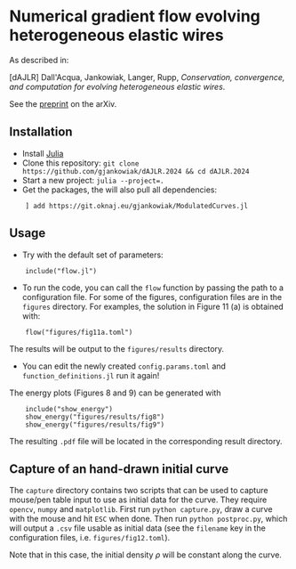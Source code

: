 # Numerical gradient flow evolving heterogeneous elastic wires

As described in:

[dAJLR] Dall'Acqua, Jankowiak, Langer, Rupp, *Conservation, convergence, and computation for evolving heterogeneous elastic wires*.

See the [preprint][preprint] on the arXiv.

## Installation

- Install [Julia](https://julialang.org/)
- Clone this repository: `git clone https://github.com/gjankowiak/dAJLR.2024 && cd dAJLR.2024`
- Start a new project: `julia --project=.`
- Get the packages, the will also pull all dependencies:
```
    ] add https://git.oknaj.eu/gjankowiak/ModulatedCurves.jl
```

## Usage

- Try with the default set of parameters:
```
    include("flow.jl")
```

- To run the code, you can call the `flow` function by passing the path to a configuration file. For some of the figures, configuration files are in the `figures` directory. For examples, the solution in Figure 11 (a) is obtained with:
```
    flow("figures/fig11a.toml")
```
The results will be output to the `figures/results` directory.

- You can edit the newly created `config.params.toml` and `function_definitions.jl` run it again!

The energy plots (Figures 8 and 9) can be generated with
```
    include("show_energy")
    show_energy("figures/results/fig8")
    show_energy("figures/results/fig9")
```
The resulting `.pdf` file will be located in the corresponding result directory.


## Capture of an hand-drawn initial curve

The `capture` directory contains two scripts that can be used to capture mouse/pen table input to use as initial data for the curve. They require `opencv`, `numpy` and `matplotlib`. 
First run `python capture.py`, draw a curve with the mouse and hit `ESC` when done. Then run `python postproc.py`, which will output a `.csv` file usable as initial data
(see the `filename` key in the configuration files, i.e. `figures/fig12.toml`).

Note that in this case, the initial density $\rho$ will be constant along the curve.

[preprint]: https://arxiv.org/abs/2308.01151
